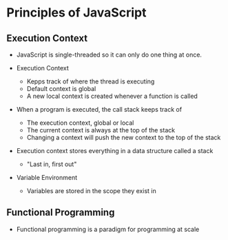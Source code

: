 # Principles of JavaScript

## Execution Context

- JavaScript is single-threaded so it can only do one thing at once.

- Execution Context
  - Kepps track of where the thread is executing
  - Default context is global
  - A new local context is created whenever a function is called

- When a program is executed, the call stack keeps track of
  - The execution context, global or local
  - The current context is always at the top of the stack
  - Changing a context will push the new context to the top of the stack

- Execution context stores everything in a data structure called a stack
  - "Last in, first out"
  
- Variable Environment
  - Variables are stored in the scope they exist in
  
## Functional Programming

- Functional programming is a paradigm for programming at scale
